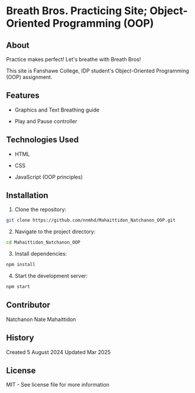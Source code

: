 # Breath Bros. Practicing Site; Object-Oriented Programming (OOP)

## About

Practice makes perfect! Let's breathe with Breath Bros!

This site is Fanshawe College, IDP student's Object-Oriented Programming (OOP) assignment.

## Features

- Graphics and Text Breathing guide

- Play and Pause controller

## Technologies Used

- HTML

- CSS

- JavaScript (OOP principles)

## Installation

1. Clone the repository:

```bash
git clone https://github.com/nnmhd/Mahaittidon_Natchanon_OOP.git
```

2. Navigate to the project directory:

```bash
cd Mahaittidon_Natchanon_OOP
```

3. Install dependencies:

```bash
npm install
```

4. Start the development server:

```bash
npm start
```

## Contributor

Natchanon Nate Mahaittidon

## History

Created 5 August 2024
Updated Mar 2025

## License

MIT - See license file for more information
